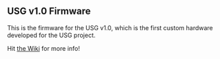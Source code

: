 ## USG v1.0 Firmware

This is the firmware for the USG v1.0, which is the first custom hardware developed for the USG project.

Hit [the Wiki](https://github.com/robertfisk/USG/wiki) for more info!

